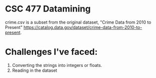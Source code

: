 # CSC 477 Datamining 

crime.csv is a subset from the original dataset, "Crime Data from 2010 to Present" https://catalog.data.gov/dataset/crime-data-from-2010-to-present.






# Challenges I've faced:
1. Converting the strings into integers or floats.
2. Reading in the dataset 
